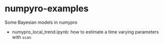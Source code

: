 # numpyro-examples

Some Bayesian models in numypro

- numypro_local_trend.ipynb: how to estimate a time varying parameters with `scan`
